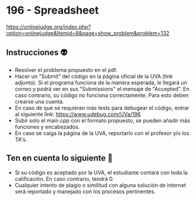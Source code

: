 # 196 - Spreadsheet

https://onlinejudge.org/index.php?option=onlinejudge&Itemid=8&page=show_problem&problem=132

## Instrucciones 👽
- Resolver el problema propuesto en el pdf.
- Hacer un "Submit" del código en la página oficial de la UVA (link adjunto). Si el programa funciona de la manera esperada, le llegará un correo y podrá ver en sus "Submissions" el mensaje de "Accepted". En caso contrario, su código no funciona correctamente. Para esto deben crearse una cuenta.
- En caso de que se requieran más tests para debugear el código, entrar al siguiente link: https://www.udebug.com/UVa/196
- Subir solo el main.cpp con el formato propuesto, se pueden añadir más funciones y encabezados.
- En caso se caiga la página de la UVA, reportarlo con el profesor y/o los TA's.

## Ten en cuenta lo siguiente 🚀
- Si su código es aceptado por la UVA, el estudiante contará con toda la calificación. En caso contrario, tendrá 0.
- Cualquier intento de plagio o similitud con alguna solución de internet será reportado y manejado con los procesos pertinentes.

